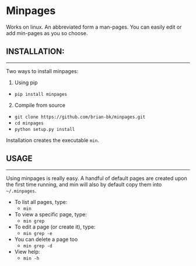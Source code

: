 Minpages
=========

Works on linux. An abbreviated form a man-pages. You can easily edit or add min-pages as you so choose.

## INSTALLATION:
--------
Two ways to install minpages:

1. Using pip
  * `pip install minpages`
2. Compile from source
  * `git clone https://github.com/brian-bk/minpages.git`
  * `cd minpages`
  * `python setup.py install`

Installation creates the executable `min`.
## USAGE
--------
Using minpages is really easy. A handful of default pages are created upon the first time running, and min will also by default copy them into `~/.minpages`.
  * To list all pages, type:
    * `min`
  * To view a specific page, type:
    * `min grep`
  * To edit a page (or create it), type:
    * `min grep -e`
  * You can delete a page too
    * `min grep -d`
  * View help:
    * `min -h` 
